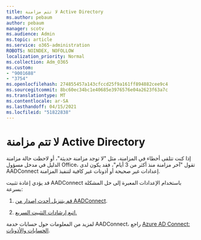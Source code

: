 ```yaml
---
title: لا تتم مزامنة Active Directory
ms.author: pebaum
author: pebaum
manager: scotv
ms.audience: Admin
ms.topic: article
ms.service: o365-administration
ROBOTS: NOINDEX, NOFOLLOW
localization_priority: Normal
ms.collection: Adm_O365
ms.custom:
- "9001688"
- "3754"
ms.openlocfilehash: 274855457a143cfccd25f9a161ff894882cee9c4
ms.sourcegitcommit: 8bc60ec34bc1e40685e3976576e04a2623f63a7c
ms.translationtype: MT
ms.contentlocale: ar-SA
ms.lasthandoff: 04/15/2021
ms.locfileid: "51822838"
---
```

# <a name="active-directory-not-syncing"></a>لا تتم مزامنة Active Directory

إذا كنت تتلقى أخطاء في المزامنة، مثل "لا توجد مزامنة حديثة"، أو لاحظت حالة مزامنة الدليل في مدخل مسؤول Office، تقول "آخر مزامنة منذ أكثر من 3 أيام"، فقد يكون لدى AADConnect إعدادات غير صحيحة أو أذونات غير كافية لتنفيذ المزامنة.  

قد يؤدي إعادة تثبيت AADConnect باستخدام الإعدادات المعبرة إلى حل المشكلة بسرعة:

1. [قم بتنزيل أحدث إصدار من AADConnect](https://go.microsoft.com/fwlink/?LinkId=615771).

2. [اتبع إرشادات التثبيت السريع.](https://docs.microsoft.com/azure/active-directory/hybrid/how-to-connect-install-express)

لمزيد من المعلومات حول حسابات خدمة AADConnect، راجع [Azure AD Connect: الحسابات والأذونات](https://docs.microsoft.com/azure/active-directory/hybrid/reference-connect-accounts-permissions).
